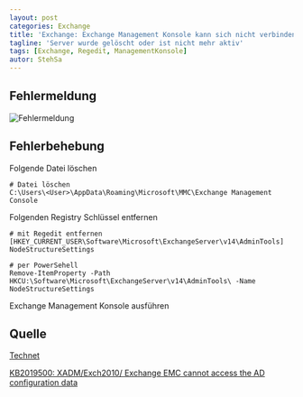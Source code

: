 ```yaml
---
layout: post
categories: Exchange
title: 'Exchange: Exchange Management Konsole kann sich nicht verbinden'
tagline: 'Server wurde gelöscht oder ist nicht mehr aktiv'
tags: [Exchange, Regedit, ManagementKonsole]
autor: StehSa
---
```


## Fehlermeldung
![Fehlermeldung](http://steh.github.io/resources/2014-04-17-Exchange-Managemant-Konsole-kann-sich-nicht-verbinden_1.png)

## Fehlerbehebung
Folgende Datei löschen
    
    # Datei löschen
    C:\Users\<User>\AppData\Roaming\Microsoft\MMC\Exchange Management Console

Folgenden Registry Schlüssel entfernen

    # mit Regedit entfernen
    [HKEY_CURRENT_USER\Software\Microsoft\ExchangeServer\v14\AdminTools] NodeStructureSettings
    
    # per PowerSehell
    Remove-ItemProperty -Path HKCU:\Software\Microsoft\ExchangeServer\v14\AdminTools\ -Name NodeStructureSettings

Exchange Management Konsole ausführen

## Quelle

[Technet](http://social.technet.microsoft.com/Forums/en-US/7eb73a50-a5db-4393-a9af-10cff4d670ff/emc-onpremises-is-trying-to-connect-to-old-server?forum=exchange2010)

[KB2019500: XADM/Exch2010/ Exchange EMC cannot access the AD configuration data ](http://support.microsoft.com/kb/2019500)
